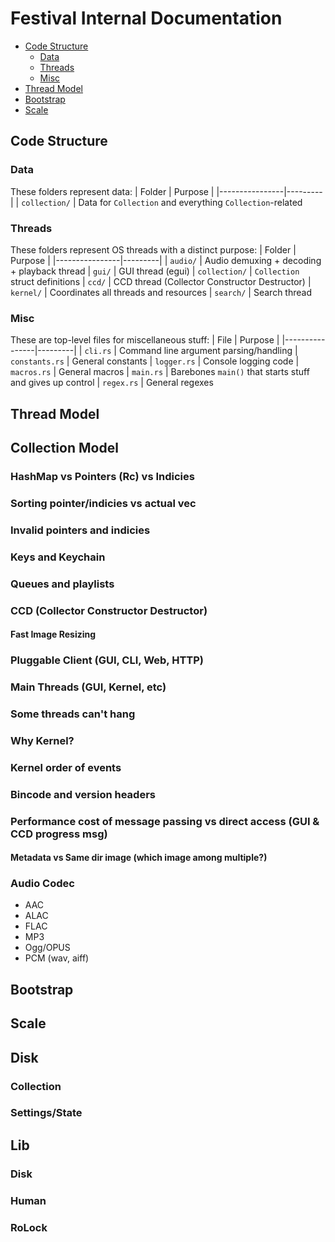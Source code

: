 # Festival Internal Documentation
* [Code Structure](#Code-Structure)
	- [Data](#Data)
	- [Threads](#Threads)
	- [Misc](#Misc)
* [Thread Model](#Thread-Model)
* [Bootstrap](#Bootstrap)
* [Scale](#Scale)

## Code Structure
### Data
These folders represent data:
| Folder         | Purpose |
|----------------|---------|
| `collection/`  | Data for `Collection` and everything `Collection`-related

### Threads
These folders represent OS threads with a distinct purpose:
| Folder         | Purpose |
|----------------|---------|
| `audio/`       | Audio demuxing + decoding + playback thread
| `gui/`         | GUI thread (egui)
| `collection/`  | `Collection` struct definitions
| `ccd/`         | CCD thread (Collector Constructor Destructor)
| `kernel/`      | Coordinates all threads and resources
| `search/`      | Search thread

### Misc
These are top-level files for miscellaneous stuff:
| File           | Purpose |
|----------------|---------|
| `cli.rs`       | Command line argument parsing/handling
| `constants.rs` | General constants
| `logger.rs`    | Console logging code
| `macros.rs`    | General macros
| `main.rs`      | Barebones `main()` that starts stuff and gives up control
| `regex.rs`     | General regexes

## Thread Model

## Collection Model
### HashMap vs Pointers (Rc) vs Indicies
### Sorting pointer/indicies vs actual vec
### Invalid pointers and indicies
### Keys and Keychain
### Queues and playlists
### CCD (Collector Constructor Destructor)
#### Fast Image Resizing

### Pluggable Client (GUI, CLI, Web, HTTP)
### Main Threads (GUI, Kernel, etc)
### Some threads can't hang
### Why Kernel?
### Kernel order of events
### Bincode and version headers
### Performance cost of message passing vs direct access (GUI & CCD progress msg)
#### Metadata vs Same dir image (which image among multiple?)

### Audio Codec
- AAC
- ALAC
- FLAC
- MP3
- Ogg/OPUS
- PCM (wav, aiff)

## Bootstrap

## Scale

## Disk
### Collection
### Settings/State

## Lib
### Disk
### Human
### RoLock
